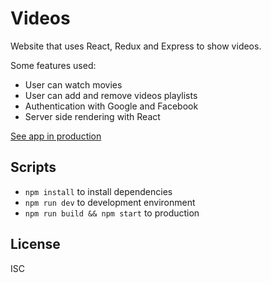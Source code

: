 # Videos
Website that uses React, Redux and Express 
to show videos.


Some features used:

* User can watch movies
* User can add and remove videos playlists
* Authentication with Google and Facebook
* Server side rendering with React


[See app in production](https://videos.alvlinarez.dev)

## Scripts

* `npm install` to install dependencies
* `npm run dev` to development environment
* `npm run build && npm start` to production

## License

ISC

